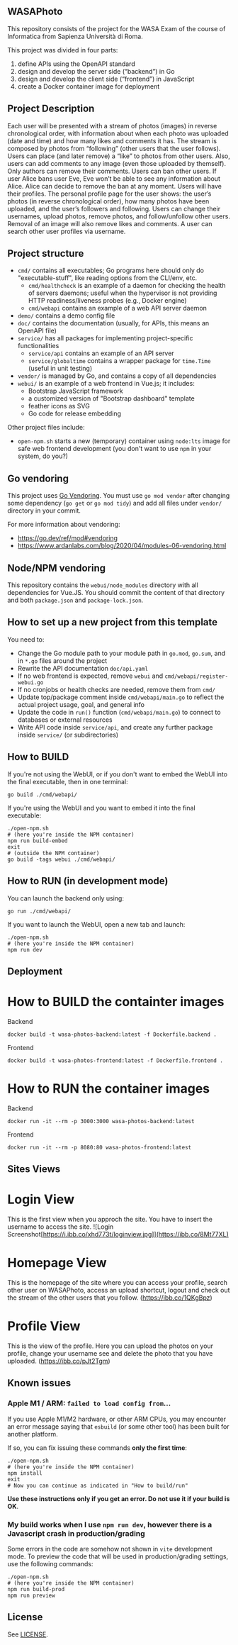  ## WASAPhoto

This repository consists of the project for the WASA Exam of the course of Informatica from Sapienza Università di Roma.

This project was divided in four parts:

1. define APIs using the OpenAPI standard
2. design and develop the server side (“backend”) in Go
3. design and develop the client side (“frontend”) in JavaScript
4. create a Docker container image for deployment


## Project Description
Each user will be presented with a stream of photos (images) in reverse chronological order, with
information about when each photo was uploaded (date and time) and how many likes and comments
it has. The stream is composed by photos from “following” (other users that the user follows). Users
can place (and later remove) a “like” to photos from other users. Also, users can add comments to any
image (even those uploaded by themself). Only authors can remove their comments.
Users can ban other users. If user Alice bans user Eve, Eve won’t be able to see any information about
Alice. Alice can decide to remove the ban at any moment.
Users will have their profiles. The personal profile page for the user shows: the user’s photos (in reverse
chronological order), how many photos have been uploaded, and the user’s followers and following.
Users can change their usernames, upload photos, remove photos, and follow/unfollow other users.
Removal of an image will also remove likes and comments.
A user can search other user profiles via username.

## Project structure

* `cmd/` contains all executables; Go programs here should only do "executable-stuff", like reading options from the CLI/env, etc.
	* `cmd/healthcheck` is an example of a daemon for checking the health of servers daemons; useful when the hypervisor is not providing HTTP readiness/liveness probes (e.g., Docker engine)
	* `cmd/webapi` contains an example of a web API server daemon
* `demo/` contains a demo config file
* `doc/` contains the documentation (usually, for APIs, this means an OpenAPI file)
* `service/` has all packages for implementing project-specific functionalities
	* `service/api` contains an example of an API server
	* `service/globaltime` contains a wrapper package for `time.Time` (useful in unit testing)
* `vendor/` is managed by Go, and contains a copy of all dependencies
* `webui/` is an example of a web frontend in Vue.js; it includes:
	* Bootstrap JavaScript framework
	* a customized version of "Bootstrap dashboard" template
	* feather icons as SVG
	* Go code for release embedding

Other project files include:
* `open-npm.sh` starts a new (temporary) container using `node:lts` image for safe web frontend development (you don't want to use `npm` in your system, do you?)

## Go vendoring

This project uses [Go Vendoring](https://go.dev/ref/mod#vendoring). You must use `go mod vendor` after changing some dependency (`go get` or `go mod tidy`) and add all files under `vendor/` directory in your commit.

For more information about vendoring:

* https://go.dev/ref/mod#vendoring
* https://www.ardanlabs.com/blog/2020/04/modules-06-vendoring.html

## Node/NPM vendoring

This repository contains the `webui/node_modules` directory with all dependencies for Vue.JS. You should commit the content of that directory and both `package.json` and `package-lock.json`.

## How to set up a new project from this template

You need to:

* Change the Go module path to your module path in `go.mod`, `go.sum`, and in `*.go` files around the project
* Rewrite the API documentation `doc/api.yaml`
* If no web frontend is expected, remove `webui` and `cmd/webapi/register-webui.go`
* If no cronjobs or health checks are needed, remove them from `cmd/`
* Update top/package comment inside `cmd/webapi/main.go` to reflect the actual project usage, goal, and general info
* Update the code in `run()` function (`cmd/webapi/main.go`) to connect to databases or external resources
* Write API code inside `service/api`, and create any further package inside `service/` (or subdirectories)

## How to BUILD

If you're not using the WebUI, or if you don't want to embed the WebUI into the final executable, then in one terminal:

```shell
go build ./cmd/webapi/
```

If you're using the WebUI and you want to embed it into the final executable:

```shell
./open-npm.sh
# (here you're inside the NPM container)
npm run build-embed
exit
# (outside the NPM container)
go build -tags webui ./cmd/webapi/
```

## How to RUN (in development mode)

You can launch the backend only using:

```shell
go run ./cmd/webapi/
```

If you want to launch the WebUI, open a new tab and launch:

```shell
./open-npm.sh
# (here you're inside the NPM container)
npm run dev
```


## Deployment
# How to BUILD the containter images
Backend
```shell
docker build -t wasa-photos-backend:latest -f Dockerfile.backend .
```
Frontend
```shell
docker build -t wasa-photos-frontend:latest -f Dockerfile.frontend .
```

# How to RUN the container images
Backend
```shell
docker run -it --rm -p 3000:3000 wasa-photos-backend:latest
```
Frontend
```shell
docker run -it --rm -p 8080:80 wasa-photos-frontend:latest
```
## Sites Views
# Login View
This is the first view when you approch the site. You have to insert the username to access the site.
![Login Screenshot[https://i.ibb.co/xhd773t/loginview.jpg]](https://ibb.co/8Mt77XL)

# Homepage View
This is the homepage of the site where you can access your profile, search other user on WASAPhoto, access an upload shortcut, logout and check out the stream of the other users that you follow.
(https://ibb.co/1QKgBpz)

# Profile View
This is the view of the profile. Here you can upload the photos on your profile, change your username see and delete the photo that you have uploaded.
(https://ibb.co/pJt2Tgm)

## Known issues

### Apple M1 / ARM: `failed to load config from`...

If you use Apple M1/M2 hardware, or other ARM CPUs, you may encounter an error message saying that `esbuild` (or some other tool) has been built for another platform.

If so, you can fix issuing these commands **only the first time**:

```shell
./open-npm.sh
# (here you're inside the NPM container)
npm install
exit
# Now you can continue as indicated in "How to build/run"
```

**Use these instructions only if you get an error. Do not use it if your build is OK**.

### My build works when I use `npm run dev`, however there is a Javascript crash in production/grading

Some errors in the code are somehow not shown in `vite` development mode. To preview the code that will be used in production/grading settings, use the following commands:

```shell
./open-npm.sh
# (here you're inside the NPM container)
npm run build-prod
npm run preview
```

## License

See [LICENSE](LICENSE).
